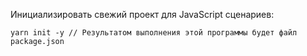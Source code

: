 Инициализировать свежий проект для JavaScript сценариев:

    yarn init -y // Результатом выполнения этой программы будет файл package.json
    
